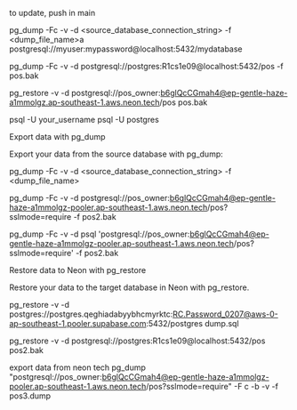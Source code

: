 to update, push in main
<!--  -->
pg_dump -Fc -v -d <source_database_connection_string> -f <dump_file_name>a
postgresql://myuser:mypassword@localhost:5432/mydatabase

pg_dump -Fc -v -d postgresql://postgres:R1cs1e09@localhost:5432/pos -f pos.bak

pg_restore -v -d postgresql://pos_owner:b6glQcCGmah4@ep-gentle-haze-a1mmolgz.ap-southeast-1.aws.neon.tech/pos pos.bak
<!--  -->
psql -U your_username
psql -U postgres
<!--  -->
Export data with pg_dump

Export your data from the source database with pg_dump:

pg_dump -Fc -v -d <source_database_connection_string> -f <dump_file_name>

pg_dump -Fc -v -d postgresql://pos_owner:b6glQcCGmah4@ep-gentle-haze-a1mmolgz-pooler.ap-southeast-1.aws.neon.tech/pos?sslmode=require -f pos2.bak

pg_dump -Fc -v -d psql 'postgresql://pos_owner:b6glQcCGmah4@ep-gentle-haze-a1mmolgz-pooler.ap-southeast-1.aws.neon.tech/pos?sslmode=require' -f pos2.bak
<!--  -->
Restore data to Neon with pg_restore

Restore your data to the target database in Neon with pg_restore.

pg_restore -v -d postgres://postgres.qeghiadabyybhcmyrktc:RC.Password_0207@aws-0-ap-southeast-1.pooler.supabase.com:5432/postgres dump.sql

pg_restore -v -d postgresql://postgres:R1cs1e09@localhost:5432/pos pos2.bak
<!--  -->
export data from neon tech
pg_dump "postgresql://pos_owner:b6glQcCGmah4@ep-gentle-haze-a1mmolgz-pooler.ap-southeast-1.aws.neon.tech/pos?sslmode=require" -F c -b -v -f pos3.dump